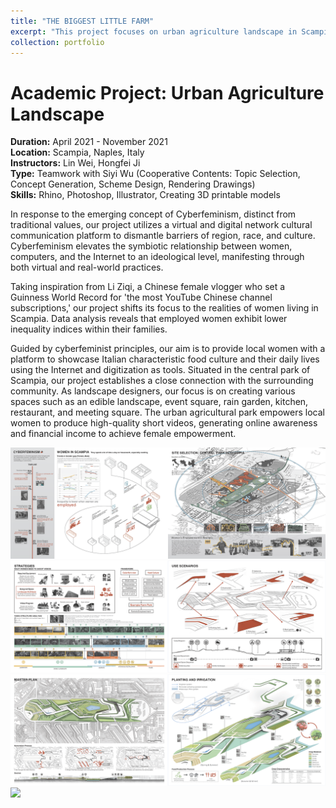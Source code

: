 ```yaml
---
title: "THE BIGGEST LITTLE FARM"
excerpt: "This project focuses on urban agriculture landscape in Scampia, Naples, embracing cyberfeminist principles to empower local women through the creation of a digital platform within the central park. The initiative aims to showcase Italian food culture and daily lives, fostering female empowerment through high-quality videos and online awareness.<br/><img src='/images/proj5p3.png'>"
collection: portfolio
---
```

# Academic Project: Urban Agriculture Landscape

**Duration:** April 2021 - November 2021  
**Location:** Scampia, Naples, Italy  
**Instructors:** Lin Wei, Hongfei Ji  
**Type:** Teamwork with Siyi Wu (Cooperative Contents: Topic Selection, Concept Generation, Scheme Design, Rendering Drawings)  
**Skills:** Rhino, Photoshop, Illustrator, Creating 3D printable models

In response to the emerging concept of Cyberfeminism, distinct from traditional values, our project utilizes a virtual and digital network cultural communication platform to dismantle barriers of region, race, and culture. Cyberfeminism elevates the symbiotic relationship between women, computers, and the Internet to an ideological level, manifesting through both virtual and real-world practices.

Taking inspiration from Li Ziqi, a Chinese female vlogger who set a Guinness World Record for 'the most YouTube Chinese channel subscriptions,' our project shifts its focus to the realities of women living in Scampia. Data analysis reveals that employed women exhibit lower inequality indices within their families.

Guided by cyberfeminist principles, our aim is to provide local women with a platform to showcase Italian characteristic food culture and their daily lives using the Internet and digitization as tools. Situated in the central park of Scampia, our project establishes a close connection with the surrounding community. As landscape designers, our focus is on creating various spaces such as an edible landscape, event square, rain garden, kitchen, restaurant, and meeting square. The urban agricultural park empowers local women to produce high-quality short videos, generating online awareness and financial income to achieve female empowerment.

<img src='/images/proj5p1.png'><img src='/images/proj5p2.png'><img src='/images/proj5p3.png'><img src='/images/proj5p4.png'>
